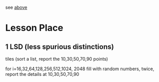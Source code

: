 see [above](../README.md)
# Lesson Place

## 1 LSD (less spurious distinctions)

tiles (sort a list, report the 10,30,50,70,90 points)

for i=16,32,64,128,256,512,1024, 2048
  fill with random numbers, twice, report the details at 10,30,50,70,90


